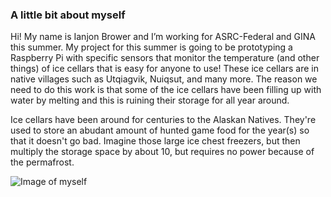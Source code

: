 

### A little bit about myself

Hi! My name is Ianjon Brower and I’m working for ASRC-Federal and GINA this summer. My project for this summer is going to be prototyping a Raspberry Pi with specific sensors that monitor the temperature (and other things) of ice cellars that is easy for anyone to use! These ice cellars are in native villages such as Utqiagvik, Nuiqsut, and many more.  The reason we need to do this work is that some of the ice cellars have been filling up with water by melting and this is ruining their storage for all year around. 

Ice cellars have been around for centuries to the Alaskan Natives. They're used to store an abudant amount of hunted game food for the year(s) so that it doesn't go bad. Imagine those large ice chest freezers, but then multiply the storage space by about 10, but requires no power because of the permafrost. 



![Image of myself](https://uafgina.tumblr.com/image/161110409159)
